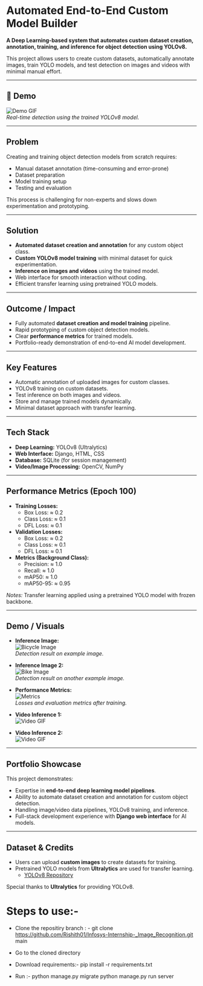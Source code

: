 # Automated End-to-End Custom Model Builder

**A Deep Learning-based system that automates custom dataset creation, annotation, training, and inference for object detection using YOLOv8.**

This project allows users to create custom datasets, automatically annotate images, train YOLO models, and test detection on images and videos with minimal manual effort.

---

## 🎥 Demo

![Demo GIF](visuals/demo.gif)  
*Real-time detection using the trained YOLOv8 model.*

---

## Problem

Creating and training object detection models from scratch requires:

- Manual dataset annotation (time-consuming and error-prone)
- Dataset preparation
- Model training setup
- Testing and evaluation

This process is challenging for non-experts and slows down experimentation and prototyping.

---

## Solution

- **Automated dataset creation and annotation** for any custom object class.
- **Custom YOLOv8 model training** with minimal dataset for quick experimentation.
- **Inference on images and videos** using the trained model.
- Web interface for smooth interaction without coding.
- Efficient transfer learning using pretrained YOLO models.

---

## Outcome / Impact

- Fully automated **dataset creation and model training** pipeline.
- Rapid prototyping of custom object detection models.
- Clear **performance metrics** for trained models.
- Portfolio-ready demonstration of end-to-end AI model development.

---

## Key Features

- Automatic annotation of uploaded images for custom classes.
- YOLOv8 training on custom datasets.
- Test inference on both images and videos.
- Store and manage trained models dynamically.
- Minimal dataset approach with transfer learning.

---

## Tech Stack

- **Deep Learning:** YOLOv8 (Ultralytics)  
- **Web Interface:** Django, HTML, CSS  
- **Database:** SQLite (for session management)  
- **Video/Image Processing:** OpenCV, NumPy  

---

## Performance Metrics (Epoch 100)

- **Training Losses:**  
  - Box Loss: ≈ 0.2  
  - Class Loss: ≈ 0.1  
  - DFL Loss: ≈ 0.1  
- **Validation Losses:**  
  - Box Loss: ≈ 0.2  
  - Class Loss: ≈ 0.1  
  - DFL Loss: ≈ 0.1  
- **Metrics (Background Class):**  
  - Precision: ≈ 1.0  
  - Recall: ≈ 1.0  
  - mAP50: ≈ 1.0  
  - mAP50-95: ≈ 0.95  

*Notes:* Transfer learning applied using a pretrained YOLO model with frozen backbone.

---

## Demo / Visuals

- **Inference Image:**  
  ![Bicycle Image](visuals/Bicycle-image.jpg)  
  *Detection result on example image.*

- **Inference Image 2:**  
  ![Bike Image](visuals/bikeimage.jpeg)  
  *Detection result on another example image.*

- **Performance Metrics:**  
  ![Metrics](visuals/model_metricsresults.png)  
  *Losses and evaluation metrics after training.*

- **Video Inference 1:**  
  ![Video GIF](visuals/video_inference.gif)  

- **Video Inference 2:**  
  ![Video GIF](visuals/video_inference2.gif)  

---

## Portfolio Showcase

This project demonstrates:

- Expertise in **end-to-end deep learning model pipelines**.
- Ability to automate dataset creation and annotation for custom object detection.
- Handling image/video data pipelines, YOLOv8 training, and inference.
- Full-stack development experience with **Django web interface** for AI models.

---

## Dataset & Credits

- Users can upload **custom images** to create datasets for training.  
- Pretrained YOLO models from **Ultralytics** are used for transfer learning.  
  - [YOLOv8 Repository](https://github.com/ultralytics/ultralytics)  

Special thanks to **Ultralytics** for providing YOLOv8.



# Steps to use:-
- Clone the repositiry branch : -
    git clone https://github.com/Rishith01/Infosys-Internship-_Image_Recognition.git main

- Go to the cloned directory

- Download requirements:-
    pip install -r requirements.txt

- Run :-
    python manage.py migrate
    python manage.py run server
